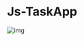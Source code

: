 # Js-TaskApp
![img](https://user-images.githubusercontent.com/52834318/133906003-506dd10d-02b8-449e-8822-fbd458cf22e1.png)
